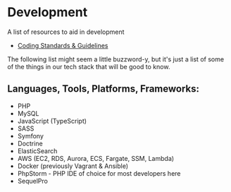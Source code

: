 # Development

A list of resources to aid in development

* [Coding Standards & Guidelines](https://github.com/vivait/coding-standards-guidelines)

The following list might seem a little buzzword-y, but it's just a list of some of the things in our tech stack that will be good to know.

## Languages, Tools, Platforms, Frameworks:

* PHP
* MySQL
* JavaScript (TypeScript)
* SASS
* Symfony
* Doctrine
* ElasticSearch
* AWS (EC2, RDS, Aurora, ECS, Fargate, SSM, Lambda)
* Docker (previously Vagrant & Ansible)
* PhpStorm - PHP IDE of choice for most developers here
* SequelPro


